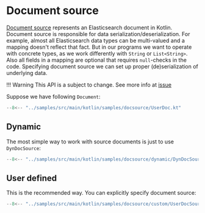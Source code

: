 # Document source

[Document source](https://anti-social.github.io/elasticmagic-kt/api/latest/elasticmagic/dev.evo.elasticmagic.doc/-doc-source/index.html)
represents an Elasticsearch document in Kotlin. Document source is
responsible for data serialization/deserialization. For example, almost all
Elasticsearch data types can be multi-valued and a mapping doesn't reflect that fact.
But in our programs we want to operate with concrete types, as we work differently with
`String` or `List<String>`. Also all fields in a mapping are optional that requires `null`-checks
in the code. Specifying document source we can set up proper (de)serialization of underlying data.

!!! Warning
    This API is a subject to change. 
    See more info at [issue](https://github.com/anti-social/elasticmagic-kt/issues/1)

Suppose we have following `Document`:

```kotlin
--8<-- "../samples/src/main/kotlin/samples/docsource/UserDoc.kt"
```

## Dynamic

The most simple way to work with source documents is just to use `DynDocSource`:

```kotlin
--8<-- "../samples/src/main/kotlin/samples/docsource/dynamic/DynDocSource.kt"
```

## User defined

This is the recommended way. You can explicitly specify document source:

```kotlin
--8<-- "../samples/src/main/kotlin/samples/docsource/custom/UserDocSource.kt"
```
